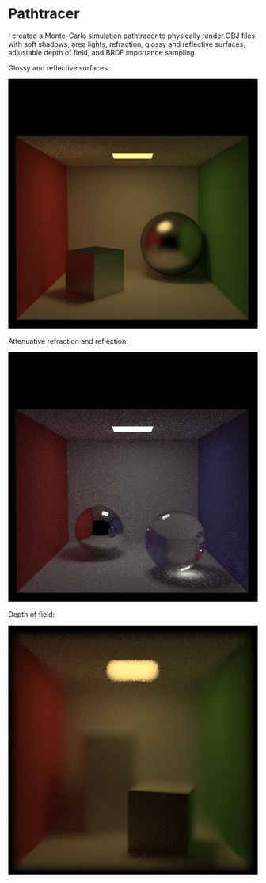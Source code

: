 # Pathtracer
I created a Monte-Carlo simulation pathtracer to physically render OBJ files with soft shadows, area lights, refraction, glossy and reflective surfaces, adjustable depth of field, and BRDF importance sampling.

Glossy and reflective surfaces:

![](outputs/glossy.png)

Attenuative refraction and reflection:

![](outputs/refraction.png)

Depth of field:

![](outputs/DOF.gif)

